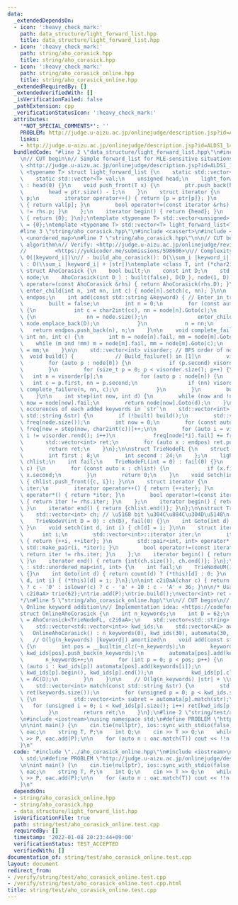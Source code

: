 ```yaml
---
data:
  _extendedDependsOn:
  - icon: ':heavy_check_mark:'
    path: data_structure/light_forward_list.hpp
    title: data_structure/light_forward_list.hpp
  - icon: ':heavy_check_mark:'
    path: string/aho_corasick.hpp
    title: string/aho_corasick.hpp
  - icon: ':heavy_check_mark:'
    path: string/aho_corasick_online.hpp
    title: string/aho_corasick_online.hpp
  _extendedRequiredBy: []
  _extendedVerifiedWith: []
  _isVerificationFailed: false
  _pathExtension: cpp
  _verificationStatusIcon: ':heavy_check_mark:'
  attributes:
    '*NOT_SPECIAL_COMMENTS*': ''
    PROBLEM: http://judge.u-aizu.ac.jp/onlinejudge/description.jsp?id=ALDS1_14_D
    links:
    - http://judge.u-aizu.ac.jp/onlinejudge/description.jsp?id=ALDS1_14_D
  bundledCode: "#line 2 \"data_structure/light_forward_list.hpp\"\n#include <vector>\n\
    \n// CUT begin\n// Simple forward_list for MLE-sensitive situations\n// Verify:\
    \ <http://judge.u-aizu.ac.jp/onlinejudge/description.jsp?id=ALDS1_14_D>\ntemplate\
    \ <typename T> struct light_forward_list {\n    static std::vector<unsigned> ptr;\n\
    \    static std::vector<T> val;\n    unsigned head;\n    light_forward_list()\
    \ : head(0) {}\n    void push_front(T x) {\n        ptr.push_back(head), val.push_back(x);\n\
    \        head = ptr.size() - 1;\n    }\n    struct iterator {\n        unsigned\
    \ p;\n        iterator operator++() { return {p = ptr[p]}; }\n        T &operator*()\
    \ { return val[p]; }\n        bool operator!=(const iterator &rhs) { return p\
    \ != rhs.p; }\n    };\n    iterator begin() { return {head}; }\n    iterator end()\
    \ { return {0}; }\n};\ntemplate <typename T> std::vector<unsigned> light_forward_list<T>::ptr\
    \ = {0};\ntemplate <typename T> std::vector<T> light_forward_list<T>::val = {T()};\n\
    #line 3 \"string/aho_corasick.hpp\"\n#include <cassert>\n#include <string>\n#include\
    \ <unordered_map>\n#line 7 \"string/aho_corasick.hpp\"\n\n// CUT begin\n// Aho-Corasick\
    \ algorithm\n// Verify: <http://judge.u-aizu.ac.jp/onlinejudge/review.jsp?rid=5101653>\n\
    //         <https://yukicoder.me/submissions/598606>\n// Complexity:\n// - add():\
    \ O(|keyword_i|)\n// - build_aho_corasick(): O(\\sum_i |keyword_i|)\n// - match()\
    \ : O(\\sum_i |keyword_i| + |str|)\ntemplate <class T, int (*char2int)(char)>\
    \ struct AhoCorasick {\n    bool built;\n    const int D;\n    std::vector<T>\
    \ node;\n    AhoCorasick(int D_) : built(false), D(D_), node(1, D) {}\n    AhoCorasick\
    \ operator=(const AhoCorasick &rhs) { return AhoCorasick(rhs.D); }\n\n    void\
    \ enter_child(int n, int nn, int c) { node[n].setch(c, nn); }\n\n    std::vector<int>\
    \ endpos;\n    int add(const std::string &keyword) { // Enter_in_tree() in [1]\n\
    \        built = false;\n        int n = 0;\n        for (const auto &cc : keyword)\
    \ {\n            int c = char2int(cc), nn = node[n].Goto(c);\n            if (!nn)\
    \ {\n                nn = node.size();\n                enter_child(n, nn, c),\
    \ node.emplace_back(D);\n            }\n            n = nn;\n        }\n     \
    \   return endpos.push_back(n), n;\n    }\n\n    void complete_failure(int n,\
    \ int nn, int c) {\n        int m = node[n].fail, mm = node[m].Goto(c);\n    \
    \    while (m and !mm) m = node[m].fail, mm = node[m].Goto(c);\n        node[nn].fail\
    \ = mm;\n    }\n\n    std::vector<int> visorder; // BFS order of node ids\n  \
    \  void build() {             // Build_failure() in [1]\n        visorder.clear();\n\
    \        for (auto p : node[0]) {\n            if (p.second) visorder.push_back(p.second);\n\
    \        }\n        for (size_t p = 0; p < visorder.size(); p++) {\n         \
    \   int n = visorder[p];\n            for (auto p : node[n]) {\n             \
    \   int c = p.first, nn = p.second;\n                if (nn) visorder.push_back(nn),\
    \ complete_failure(n, nn, c);\n            }\n        }\n        built = true;\n\
    \    }\n\n    int step(int now, int d) {\n        while (now and !node[now].Goto(d))\
    \ now = node[now].fail;\n        return node[now].Goto(d);\n    }\n\n    // Count\
    \ occurences of each added keywords in `str`\n    std::vector<int> match(const\
    \ std::string &str) {\n        if (!built) build();\n        std::vector<int>\
    \ freq(node.size());\n        int now = 0;\n        for (const auto &c : str)\
    \ freq[now = step(now, char2int(c))]++;\n\n        for (auto i = visorder.rbegin();\
    \ i != visorder.rend(); i++)\n            freq[node[*i].fail] += freq[*i];\n \
    \       std::vector<int> ret;\n        for (auto x : endpos) ret.push_back(freq[x]);\n\
    \        return ret;\n    }\n};\n\nstruct TrieNodeFL {\n    struct smallpii {\n\
    \        int first : 8;\n        int second : 24;\n    };\n    light_forward_list<smallpii>\
    \ chlist;\n    int fail;\n    TrieNodeFL(int = 0) : fail(0) {}\n    int Goto(int\
    \ c) {\n        for (const auto x : chlist) {\n            if (x.first == c) return\
    \ x.second;\n        }\n        return 0;\n    }\n    void setch(int c, int i)\
    \ { chlist.push_front({c, i}); }\n\n    struct iterator {\n        light_forward_list<smallpii>::iterator\
    \ iter;\n        iterator operator++() { return {++iter}; }\n        smallpii\
    \ operator*() { return *iter; }\n        bool operator!=(const iterator &rhs)\
    \ { return iter != rhs.iter; }\n    };\n    iterator begin() { return {chlist.begin()};\
    \ }\n    iterator end() { return {chlist.end()}; }\n};\n\nstruct TrieNodeV {\n\
    \    std::vector<int> ch; // \u5168 bit \u304C\u884C\u304D\u5148\n    int fail;\n\
    \    TrieNodeV(int D = 0) : ch(D), fail(0) {}\n    int Goto(int d) { return ch[d];\
    \ }\n    void setch(int d, int i) { ch[d] = i; }\n\n    struct iterator {\n  \
    \      int i;\n        std::vector<int>::iterator iter;\n        iterator operator++()\
    \ { return {++i, ++iter}; }\n        std::pair<int, int> operator*() { return\
    \ std::make_pair(i, *iter); }\n        bool operator!=(const iterator &rhs) {\
    \ return iter != rhs.iter; }\n    };\n    iterator begin() { return {0, ch.begin()};\
    \ }\n    iterator end() { return {int(ch.size()), ch.end()}; }\n};\n\nstruct TrieNodeUM\
    \ : std::unordered_map<int, int> {\n    int fail;\n    TrieNodeUM(int = 0) : fail(0)\
    \ {}\n    int Goto(int d) { return count(d) ? (*this)[d] : 0; }\n    void setch(int\
    \ d, int i) { (*this)[d] = i; }\n};\n\nint c2i0aA(char c) { return isdigit(c)\
    \ ? c - '0' : islower(c) ? c - 'a' + 10 : c - 'A' + 36; }\n\n/* Usage:\nAhoCorasick<TrieNodeFL,\
    \ c2i0aA> trie(62);\ntrie.add(P);\ntrie.build();\nvector<int> ret = trie.match();\n\
    */\n#line 5 \"string/aho_corasick_online.hpp\"\n\n// CUT begin\n// Aho-Corasick,\
    \ Online keyword addition\n// Implementation idea: <https://codeforces.com/blog/entry/10725?#comment-160742>\n\
    struct OnlineAhoCorasick {\n    int n_keywords;\n    int D = 62;\n    using AC\
    \ = AhoCorasick<TrieNodeFL, c2i0aA>;\n    std::vector<std::string> keywords;\n\
    \    std::vector<std::vector<int>> kwd_ids;\n    std::vector<AC> automata;\n \
    \   OnlineAhoCorasick() : n_keywords(0), kwd_ids(30), automata(30, D) {}\n\n \
    \   // O(lg(n_keywords) |keyword|) amortized\n    void add(const std::string &keyword)\
    \ {\n        int pos = __builtin_clz(~n_keywords);\n        keywords.push_back(keyword),\
    \ kwd_ids[pos].push_back(n_keywords);\n        automata[pos].add(keyword);\n \
    \       n_keywords++;\n        for (int p = 0; p < pos; p++) {\n            for\
    \ (auto i : kwd_ids[p]) automata[pos].add(keywords[i]);\n            kwd_ids[pos].insert(kwd_ids[pos].end(),\
    \ kwd_ids[p].begin(), kwd_ids[p].end());\n            kwd_ids[p].clear(), automata[p]\
    \ = AC(D);\n        }\n    }\n\n    // O(lg(n_keywords) |str| + \\sum_i |keyword_i|)\n\
    \    std::vector<int> match(const std::string &str) {\n        std::vector<int>\
    \ ret(keywords.size());\n        for (unsigned p = 0; p < kwd_ids.size(); p++)\
    \ {\n            std::vector<int> subret = automata[p].match(str);\n         \
    \   for (unsigned i = 0; i < kwd_ids[p].size(); i++) ret[kwd_ids[p][i]] = subret[i];\n\
    \        }\n        return ret;\n    }\n};\n#line 2 \"string/test/aho_corasick_online.test.cpp\"\
    \n#include <iostream>\nusing namespace std;\n#define PROBLEM \"http://judge.u-aizu.ac.jp/onlinejudge/description.jsp?id=ALDS1_14_D\"\
    \n\nint main() {\n    cin.tie(nullptr), ios::sync_with_stdio(false);\n    OnlineAhoCorasick\
    \ oac;\n    string T, P;\n    int Q;\n    cin >> T >> Q;\n    while (Q--) cin\
    \ >> P, oac.add(P);\n\n    for (auto n : oac.match(T)) cout << !!n << '\\n';\n\
    }\n"
  code: "#include \"../aho_corasick_online.hpp\"\n#include <iostream>\nusing namespace\
    \ std;\n#define PROBLEM \"http://judge.u-aizu.ac.jp/onlinejudge/description.jsp?id=ALDS1_14_D\"\
    \n\nint main() {\n    cin.tie(nullptr), ios::sync_with_stdio(false);\n    OnlineAhoCorasick\
    \ oac;\n    string T, P;\n    int Q;\n    cin >> T >> Q;\n    while (Q--) cin\
    \ >> P, oac.add(P);\n\n    for (auto n : oac.match(T)) cout << !!n << '\\n';\n\
    }\n"
  dependsOn:
  - string/aho_corasick_online.hpp
  - string/aho_corasick.hpp
  - data_structure/light_forward_list.hpp
  isVerificationFile: true
  path: string/test/aho_corasick_online.test.cpp
  requiredBy: []
  timestamp: '2022-01-08 20:23:44+09:00'
  verificationStatus: TEST_ACCEPTED
  verifiedWith: []
documentation_of: string/test/aho_corasick_online.test.cpp
layout: document
redirect_from:
- /verify/string/test/aho_corasick_online.test.cpp
- /verify/string/test/aho_corasick_online.test.cpp.html
title: string/test/aho_corasick_online.test.cpp
---
```

